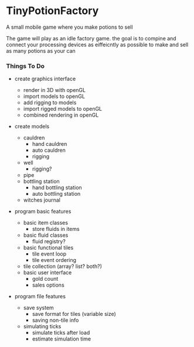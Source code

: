 # TinyPotionFactory
A small mobile game where you make potions to sell

The game will play as an idle factory game. the goal is to compine and connect your processing devices as eiffeicntly as possible to make and sell as many potions as your can

### Things To Do

- create graphics interface
    - render in 3D with openGL
    - import models to openGL
    - add rigging to models
    - import rigged models to openGL
    - combined rendering in openGL

- create models
    - cauldren
        - hand cauldren
        - auto cauldren
        - rigging
    - well
        - rigging?
    - pipe
    - bottling station
        - hand bottling station
        - auto bottling station
    - witches journal

- program basic features
    - basic item classes
        - store fluids in items
    - basic fluid classes
        - fluid registry?
    - basic functional tiles
        - tile event loop
        - tile event ordering
    - tile collection (array? list? both?)
    - basic user interface
        - gold count
        - sales options

- program file features
    - save system
        - save format for tiles (variable size)
        - saving non-tile info
    - simulating ticks
        - simulate ticks after load
        - estimate simulation time



